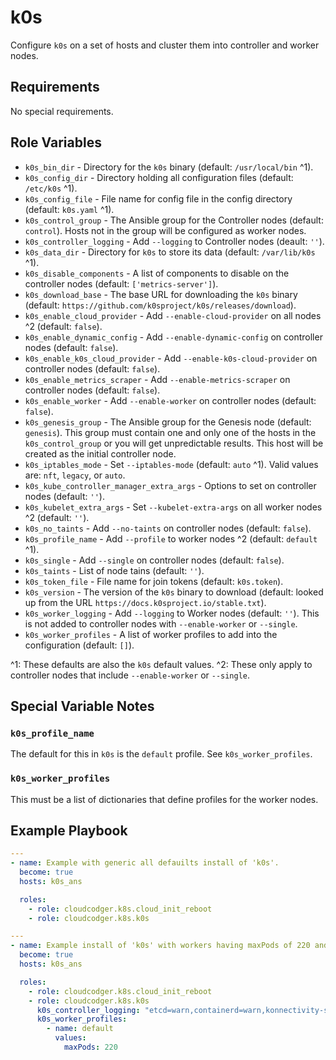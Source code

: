 k0s
===

Configure `k0s` on a set of hosts and cluster them into controller and worker nodes.

Requirements
------------

No special requirements.

Role Variables
--------------

- `k0s_bin_dir` - Directory for the `k0s` binary (default: `/usr/local/bin` ^1).
- `k0s_config_dir` - Directory holding all configuration files (default: `/etc/k0s` ^1).
- `k0s_config_file` - File name for config file in the config directory (default: `k0s.yaml` ^1).
- `k0s_control_group` - The Ansible group for the Controller nodes (default: `control`).
  Hosts not in the group will be configured as worker nodes.
- `k0s_controller_logging` - Add `--logging` to Controller nodes (deault: `''`).
- `k0s_data_dir` - Directory for `k0s` to store its data (default: `/var/lib/k0s` ^1).
- `k0s_disable_components` - A list of components to disable on the controller nodes (default: `['metrics-server']`).
- `k0s_download_base` - The base URL for downloading the `k0s` binary (default: `https://github.com/k0sproject/k0s/releases/download`).
- `k0s_enable_cloud_provider` - Add `--enable-cloud-provider` on all nodes ^2 (default: `false`).
- `k0s_enable_dynamic_config` - Add `--enable-dynamic-config` on controller nodes (default: `false`).
- `k0s_enable_k0s_cloud_provider` - Add `--enable-k0s-cloud-provider` on controller nodes (default: `false`).
- `k0s_enable_metrics_scraper` - Add `--enable-metrics-scraper` on controller nodes (default: `false`).
- `k0s_enable_worker` - Add `--enable-worker` on controller nodes (default: `false`).
- `k0s_genesis_group` - The Ansible group for the Genesis node (default: `genesis`).
  This group must contain one and only one of the hosts in the `k0s_control_group` or you
  will get unpredictable results. This host will be created as the initial controller node.
- `k0s_iptables_mode` - Set `--iptables-mode` (default: `auto` ^1).
  Valid values are: `nft`, `legacy`, or `auto`.
- `k0s_kube_controller_manager_extra_args` - Options to set on controller nodes (default: `''`).
- `k0s_kubelet_extra_args` - Set `--kubelet-extra-args` on all worker nodes ^2 (default: `''`).
- `k0s_no_taints` - Add `--no-taints` on controller nodes (default: `false`).
- `k0s_profile_name` - Add `--profile` to worker nodes ^2 (default: `default` ^1).
- `k0s_single` - Add `--single` on controller nodes (default: `false`).
- `k0s_taints` - List of node tains (default: `''`).
- `k0s_token_file` - File name for join tokens (default: `k0s.token`).
- `k0s_version` - The version of the `k0s` binary to download (default: looked up from the URL `https://docs.k0sproject.io/stable.txt`).
- `k0s_worker_logging` - Add `--logging` to Worker nodes (default: `''`).
  This is not added to controller nodes with `--enable-worker` or `--single`.
- `k0s_worker_profiles` - A list of worker profiles to add into the configuration (default: `[]`).

^1: These defaults are also the `k0s` default values.
^2: These only apply to controller nodes that include `--enable-worker` or `--single`.

Special Variable Notes
----------------------

### `k0s_profile_name`

The default for this in `k0s` is the `default` profile. See `k0s_worker_profiles`.

### `k0s_worker_profiles`

This must be a list of dictionaries that define profiles for the worker nodes. 

Example Playbook
----------------

```yaml
---
- name: Example with generic all defauilts install of 'k0s'.
  become: true
  hosts: k0s_ans

  roles:
    - role: cloudcodger.k8s.cloud_init_reboot
    - role: cloudcodger.k8s.k0s
```

```yaml
---
- name: Example install of 'k0s' with workers having maxPods of 220 and changing controller logging.
  become: true
  hosts: k0s_ans

  roles:
    - role: cloudcodger.k8s.cloud_init_reboot
    - role: cloudcodger.k8s.k0s
      k0s_controller_logging: "etcd=warn,containerd=warn,konnectivity-server=0"
      k0s_worker_profiles:
        - name: default
          values:
            maxPods: 220

```
